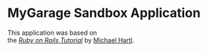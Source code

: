 # MyGarage Sandbox Application 

This application was based on  
the [*Ruby on Rails Tutorial*](http://railstutorial.org/)
by [Michael Hartl](http://micahelhartl.com/).
